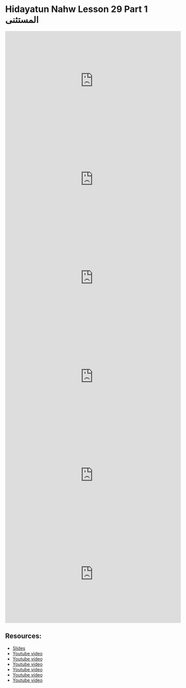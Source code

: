 # Hidayatun Nahw Lesson 29 Part 1 المستثنى

<iframe width="560" height="315" src="https://www.youtube-nocookie.com/embed/yN9XEPlpxFs?start=0" frameborder="0" allow="accelerometer; autoplay; encrypted-media; gyroscope; picture-in-picture" allowfullscreen="allowfullscreen"></iframe><BR>

<iframe width="560" height="315" src="https://www.youtube-nocookie.com/embed/FSv_FiqirBM?start=0" frameborder="0" allow="accelerometer; autoplay; encrypted-media; gyroscope; picture-in-picture" allowfullscreen="allowfullscreen"></iframe><BR>

<iframe width="560" height="315" src="https://www.youtube-nocookie.com/embed/MUBfDX49FxQ?start=0" frameborder="0" allow="accelerometer; autoplay; encrypted-media; gyroscope; picture-in-picture" allowfullscreen="allowfullscreen"></iframe><BR>

<iframe width="560" height="315" src="https://www.youtube-nocookie.com/embed/vtIjPPAsI7k?start=0" frameborder="0" allow="accelerometer; autoplay; encrypted-media; gyroscope; picture-in-picture" allowfullscreen="allowfullscreen"></iframe><BR>

<iframe width="560" height="315" src="https://www.youtube-nocookie.com/embed/a2HQYmQ2_os?start=0" frameborder="0" allow="accelerometer; autoplay; encrypted-media; gyroscope; picture-in-picture" allowfullscreen="allowfullscreen"></iframe><BR>

<iframe width="560" height="315" src="https://www.youtube-nocookie.com/embed/tV6ZUat9KQM?start=0" frameborder="0" allow="accelerometer; autoplay; encrypted-media; gyroscope; picture-in-picture" allowfullscreen="allowfullscreen"></iframe><BR>



## Resources:
- [Slides](https://github.com/arshare/resources_balagha_pdfs)
- [Youtube video](https://www.youtube.com/watch?v=yN9XEPlpxFs&list=PLzn0qdi6JpdtdAyaM2yvvY1Yk9i4EpLHD&index=82)
- [Youtube video](https://www.youtube.com/watch?v=FSv_FiqirBM&list=PLzn0qdi6JpdtdAyaM2yvvY1Yk9i4EpLHD&index=83)
- [Youtube video](https://www.youtube.com/watch?v=MUBfDX49FxQ&list=PLzn0qdi6JpdtdAyaM2yvvY1Yk9i4EpLHD&index=84)
- [Youtube video](https://www.youtube.com/watch?v=vtIjPPAsI7k&list=PLzn0qdi6JpdtdAyaM2yvvY1Yk9i4EpLHD&index=85)
- [Youtube video](https://www.youtube.com/watch?v=a2HQYmQ2_os&list=PLzn0qdi6JpdtdAyaM2yvvY1Yk9i4EpLHD&index=86)
- [Youtube video](https://www.youtube.com/watch?v=tV6ZUat9KQM&list=PLzn0qdi6JpdtdAyaM2yvvY1Yk9i4EpLHD&index=87)

